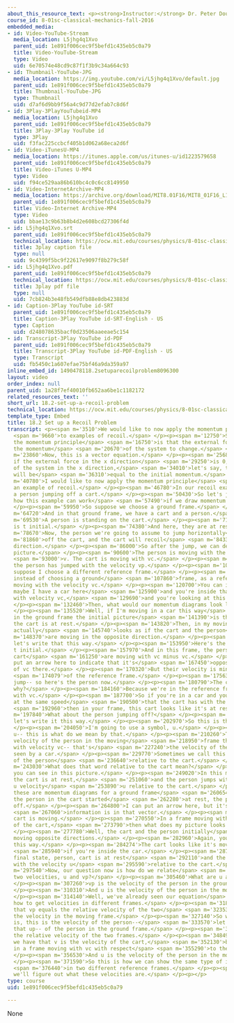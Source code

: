 ```yaml
---
about_this_resource_text: <p><strong>Instructor:</strong> Dr. Peter Dourmashkin</p>
course_id: 8-01sc-classical-mechanics-fall-2016
embedded_media:
- id: Video-YouTube-Stream
  media_location: L5jhg4q1Xvo
  parent_uid: 1e891f006cec9f5befd1c435eb5c0a79
  title: Video-YouTube-Stream
  type: Video
  uid: 6e70574e48cd9c87f1f3b9c34a664c93
- id: Thumbnail-YouTube-JPG
  media_location: https://img.youtube.com/vi/L5jhg4q1Xvo/default.jpg
  parent_uid: 1e891f006cec9f5befd1c435eb5c0a79
  title: Thumbnail-YouTube-JPG
  type: Thumbnail
  uid: d7af6d9bb9f56a4c9d77d2efab7c8d6f
- id: 3Play-3PlayYouTubeid-MP4
  media_location: L5jhg4q1Xvo
  parent_uid: 1e891f006cec9f5befd1c435eb5c0a79
  title: 3Play-3Play YouTube id
  type: 3Play
  uid: f3fac225ccbcf405b1d062a68eca2d6f
- id: Video-iTunesU-MP4
  media_location: https://itunes.apple.com/us/itunes-u/id1223579658
  parent_uid: 1e891f006cec9f5befd1c435eb5c0a79
  title: Video-iTunes U-MP4
  type: Video
  uid: f94ce529aa86b610bc4c0c6cc8149950
- id: Video-InternetArchive-MP4
  media_location: https://archive.org/download/MIT8.01F16/MIT8_01F16_L18v02_360p.mp4
  parent_uid: 1e891f006cec9f5befd1c435eb5c0a79
  title: Video-Internet Archive-MP4
  type: Video
  uid: bbae13c9b63b8b4d2e608bcd27306f4d
- id: L5jhg4q1Xvo.srt
  parent_uid: 1e891f006cec9f5befd1c435eb5c0a79
  technical_location: https://ocw.mit.edu/courses/physics/8-01sc-classical-mechanics-fall-2016/week-6-continuous-mass-transfer/18.2-set-up-a-recoil-problem/18.2-set-up-a-recoil-problem/L5jhg4q1Xvo.srt
  title: 3play caption file
  type: null
  uid: 9c4399f5bc9f22617e9097f8b279c58f
- id: L5jhg4q1Xvo.pdf
  parent_uid: 1e891f006cec9f5befd1c435eb5c0a79
  technical_location: https://ocw.mit.edu/courses/physics/8-01sc-classical-mechanics-fall-2016/week-6-continuous-mass-transfer/18.2-set-up-a-recoil-problem/18.2-set-up-a-recoil-problem/L5jhg4q1Xvo.pdf
  title: 3play pdf file
  type: null
  uid: 7cb824b3e48fb549dfb88e8db423883d
- id: Caption-3Play YouTube id-SRT
  parent_uid: 1e891f006cec9f5befd1c435eb5c0a79
  title: Caption-3Play YouTube id-SRT-English - US
  type: Caption
  uid: d248078635bacf0d23506aaeeae5c154
- id: Transcript-3Play YouTube id-PDF
  parent_uid: 1e891f006cec9f5befd1c435eb5c0a79
  title: Transcript-3Play YouTube id-PDF-English - US
  type: Transcript
  uid: fb5450c1a607efae75bf46a9da359a97
inline_embed_id: 1490478118.2setuparecoilproblem8096300
layout: video
order_index: null
parent_uid: 1a28f7ef40010fb652aa6be1c1182172
related_resources_text: ''
short_url: 18.2-set-up-a-recoil-problem
technical_location: https://ocw.mit.edu/courses/physics/8-01sc-classical-mechanics-fall-2016/week-6-continuous-mass-transfer/18.2-set-up-a-recoil-problem/18.2-set-up-a-recoil-problem
template_type: Embed
title: 18.2 Set up a Recoil Problem
transcript: <p><span m='3510'>We would like to now apply the momentum principle</span>
  <span m='9660'>to examples of recoil.</span> </p><p><span m='12750'>So recall that
  the momentum principle</span> <span m='16750'>is that the external force causes
  the momentum</span> <span m='20670'>of the system to change.</span> </p><p><span
  m='23860'>Now, this is a vector equation.</span> </p><p><span m='25680'>So for example,
  if the external force in the x direction</span> <span m='29250'>is 0, then the momentum
  of the system in the x direction,</span> <span m='34010'>let's say, the final momentum
  will be</span> <span m='36310'>equal to the initial momentum.</span> </p><p><span
  m='40780'>I would like to now apply the momentum principle</span> <span m='43310'>to
  an example of recoil.</span> </p><p><span m='46780'>In our recoil example, we have
  a person jumping off a cart.</span> </p><p><span m='50430'>So let's just look at
  how this example can work</span> <span m='57490'>if we draw momentum diagrams.</span>
  </p><p><span m='59950'>So suppose we choose a ground frame.</span> </p><p><span
  m='64720'>And in that ground frame, we have a cart and a person.</span> </p><p><span
  m='69530'>A person is standing on the cart.</span> </p><p><span m='71490'>And this
  is t initial.</span> </p><p><span m='74380'>And here, they are at rest.</span> </p><p><span
  m='78670'>Now, the person we're going to assume to jump horizontally</span> <span
  m='81860'>off the cart, and the cart will recoil</span> <span m='84330'>in the opposite
  direction.</span> </p><p><span m='86000'>So after the jump, we can describe this
  picture.</span> </p><p><span m='90600'>The person is moving with the velocity,</span>
  <span m='93000'>v. The cart is moving with vc.</span> </p><p><span m='95051'>And
  the person has jumped with the velocity vp.</span> </p><p><span m='101009'>Now,
  suppose I choose a different reference frame.</span> </p><p><span m='106200'>That
  instead of choosing a ground</span> <span m='107860'>frame, as a reference frame
  moving with the velocity vc.</span> </p><p><span m='120700'>You can imagine that
  maybe I have a car here</span> <span m='125900'>and you're inside that car moving
  with velocity vc,</span> <span m='129690'>and you're looking at this picture.</span>
  </p><p><span m='132460'>Then, what would our momentum diagrams look like?</span>
  </p><p><span m='135520'>Well, if I'm moving in a car this way</span> <span m='137870'>and
  in the ground frame the initial picture</span> <span m='141390'>is the person in
  the cart is at rest.</span> </p><p><span m='143820'>Then, in my moving frame, it
  actually</span> <span m='145740'>looks as if the cart and the person</span> <span
  m='148370'>are moving in the opposite direction.</span> </p><p><span m='150870'>So
  let's write that this way.</span> </p><p><span m='153950'>Here's the initial picture,
  t initial.</span> </p><p><span m='157970'>And in this frame, the person and the
  cart</span> <span m='161250'>are moving with vc minus vc.</span> </p><p><span m='164980'>I
  put an arrow here to indicate that it's</span> <span m='167450'>opposite the direction
  of vc there.</span> </p><p><span m='170320'>But their velocity is minus the velocity</span>
  <span m='174079'>of the reference frame.</span> </p><p><span m='175630'>After the
  jump-- so here's the person now.</span> </p><p><span m='180790'>The cart is at rest,
  why?</span> </p><p><span m='184160'>Because we're in the reference frame moving
  with vc.</span> </p><p><span m='187700'>So if you're in a car and you're moving
  at the same speed</span> <span m='190500'>that the cart has with the ground frame,</span>
  <span m='192960'>then in your frame, this cart looks like it's at rest.</span> </p><p><span
  m='197840'>What about the person jumping off?</span> </p><p><span m='199930'>Well,
  let's write it this way.</span> </p><p><span m='202970'>So this is the velocity.</span>
  </p><p><span m='204050'>I'm going to use a symbol, u.</span> </p><p><span m='206630'>Now,
  u-- this is what do we mean by that.</span> </p><p><span m='210260'>This is the
  velocity of the person in the moving</span> <span m='218950'>frame that's moving
  with velocity vc-- that's</span> <span m='227240'>the velocity of the person as
  seen by a car.</span> </p><p><span m='229770'>Sometimes we call this the velocity
  of the person</span> <span m='236640'>relative to the cart.</span> </p><p><span
  m='243030'>What does that word relative to the cart mean?</span> </p><p><span m='246550'>Well,
  you can see in this picture.</span> </p><p><span m='249020'>In this moving frame,
  the cart is at rest,</span> <span m='251060'>and the person jumps with the speed
  u velocity</span> <span m='253890'>u relative to the cart.</span> </p><p><span m='256760'>So
  these are momentum diagrams for a ground frame</span> <span m='260654'>in which
  the person in the cart started</span> <span m='262280'>at rest, the person jumps
  off.</span> </p><p><span m='264800'>I can put an arrow here, but it's really</span>
  <span m='267060'>information is in that vector.</span> </p><p><span m='268790'>The
  cart is moving.</span> </p><p><span m='270550'>In a frame moving with the velocity
  of the cart,</span> <span m='273790'>then what does my picture looks like?</span>
  </p><p><span m='277780'>Well, the cart and the person initially</span> <span m='279550'>are
  moving opposite directions.</span> </p><p><span m='282960'>Again, you're moving
  this way.</span> </p><p><span m='284274'>The cart looks like it's moving that way</span>
  <span m='285940'>if you're inside the car.</span> </p><p><span m='287900'>And the
  final state, person, cart is at rest</span> <span m='292110'>and the person is jumping
  with the velocity u</span> <span m='295590'>relative to the cart.</span> </p><p><span
  m='297540'>Now, our question now is how do we relate</span> <span m='301140'>these
  two velocities, u and vp?</span> </p><p><span m='305460'>What are u and vp?</span>
  </p><p><span m='307260'>vp is the velocity of the person in the ground frame.</span>
  </p><p><span m='310310'>And u is the velocity of the person in the moving frame.</span>
  </p><p><span m='314140'>Well, we've already seen our equation</span> <span m='316410'>for
  how to get velocities in different frames.</span> </p><p><span m='318970'>We have
  that vp equals the relative velocity of the two</span> <span m='323530'>frames plus
  the velocity in the moving frame.</span> </p><p><span m='327140'>So what we have
  is, this is the velocity of the person--</span> <span m='333570'>let me just clean
  that up-- of the person in the ground frame.</span> </p><p><span m='345130'>v is
  the relative velocity of the two frames.</span> </p><p><span m='348490'>So here
  we have that v is the velocity of the cart,</span> <span m='352130'>because you're
  in a frame moving with vc with respect</span> <span m='355290'>to the ground.</span>
  </p><p><span m='356530'>And u is the velocity of the person in the moving frame.</span>
  </p><p><span m='371590'>So this is how we can show the same type of interaction</span>
  <span m='376440'>in two different reference frames.</span> </p><p><span m='378980'>Next,
  we'll figure out what these velocities are.</span> </p><p></p>
type: course
uid: 1e891f006cec9f5befd1c435eb5c0a79

---
```

None